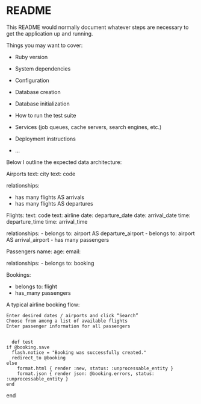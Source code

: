 # README

This README would normally document whatever steps are necessary to get the
application up and running.

Things you may want to cover:

* Ruby version

* System dependencies

* Configuration

* Database creation

* Database initialization

* How to run the test suite

* Services (job queues, cache servers, search engines, etc.)

* Deployment instructions

* ...


Below I outline the expected data architecture:

Airports
  text: city
  text: code

  relationships:
  - has many flights AS arrivals
  - has many flights AS departures




Flights:
  text: code
  text: airline
  date: departure_date
  date: arrival_date
  time: departure_time
  time: arrival_time

  relationships:
    - belongs to: airport AS departure_airport
    - belongs to: airport AS arrival_airport
    - has many passengers

Passengers
  name: 
  age:
  email:
  
  relationships:
    - belongs to: booking

Bookings:
 - belongs to: flight
 - has_many passengers

A typical airline booking flow:

    Enter desired dates / airports and click “Search”
    Choose from among a list of available flights
    Enter passenger information for all passengers


      def test
    if @booking.save
      flash.notice = "Booking was successfully created."
      redirect_to @booking
    else
        format.html { render :new, status: :unprocessable_entity }
        format.json { render json: @booking.errors, status: :unprocessable_entity }
    end
  end